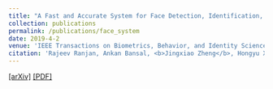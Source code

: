 ```yaml
---
title: "A Fast and Accurate System for Face Detection, Identification, and Verification"
collection: publications
permalink: /publications/face_system
date: 2019-4-2
venue: 'IEEE Transactions on Biometrics, Behavior, and Identity Science (TBIOM)'
citation: 'Rajeev Ranjan, Ankan Bansal, <b>Jingxiao Zheng</b>, Hongyu Xu, Josh Gleason, Boyu Lu, Anirudh Nanduri, Jun-Cheng Chen, Carlos D. Castillo and Rama Chellappa. <b>IEEE Transactions on Biometrics, Behavior, and Identity Science (TBIOM).</b>'
--- 
```

[[arXiv]](https://arxiv.org/abs/1809.07586) [[PDF]](https://ieeexplore.ieee.org/document/8680708) 

